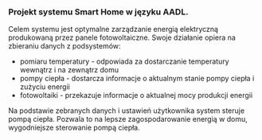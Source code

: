 ### Projekt systemu Smart Home w języku AADL.

Celem systemu jest optymalne zarządzanie energią elektryczną produkowaną przez panele fotowoltaiczne. Swoje działanie 
opiera na zbieraniu danych z podsystemów:
- pomiaru temperatury - odpowiada za dostarczanie temperatury wewnątrz i na zewnątrz domu
- pompy ciepła - dostarcza informacje o aktualnym stanie pompy ciepła i zużyciu energii
- fotowoltaiki - przekazuje informacje o aktualnej mocy produkcji energii

Na podstawie zebranych danych i ustawień użytkownika system steruje pompą ciepła. Pozwala to na lepsze zagospodarowanie 
energią w domu, wygodniejsze sterowanie pompą ciepła.